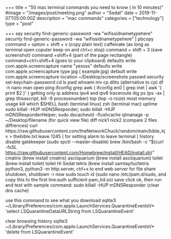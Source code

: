 +++
title = "50 mac terminal commands you need to know ( in 10 minutes)"
#image = "/images/post/meeting.png"
author = "Sedat"
date = 2019-11-07T05:00:00Z
description = "mac commands"
categories = ["technology"]
type = "post"

+++
say
security find-generic-password -wa "wifissidnametypehere"
security find-generic-password -wa "wifissidnametypehere" | pbcopy
command + option + shift + v (copy plain text)
caffeinate (as long as terminal open coputer keep on and ctrl+c stop)
command + shift + 3 (save screenshot) command +shift+4 (part of the page rectiangle) command+ctrl+shift+4 (goes to your clipboard)
defaults write com.apple.screencapture name "yessss"
defaults write com.apple.screencapture type jpg ( example:jpg)
default write com.apple.screencapture location ~/Desktop/screenshots
passwd
security set-keychain-password
cd
ls
pwd
whoami
mv
cp
ditto (alternative to cp)
df -h
nano
man
open
ping
ifconfig
grep
awk ( ifconfig en0 | grep inet | awk '{ print $2 }' ) getting only ip address ipv4 and ipv6
traceroute
dig
ps (ps -ax | grep thisascript, kill -9 processnumber)
top (top -o rsize) most memory usage
kill
which $SHELL
bash (terminal linux)
zsh (terminal mac)
uptime
sudo killall -HUP mDNSResponder; sudo killall -HUP mDNSResponderHelper; sudo dscacheutil -flushcache
qlmanage -p ~/Desktop/filename (for quick view file)
diff nick1 nick2 (compare 2 files diffrences)
curl https://raw.githubusercontent.com/theNetworkChuck/random/main/bible_kjv > thebible.txt
leave 1245 ( for setting alarm to leave terminal )
history
disable gatekeeper (sudo spctl --master-disable)
brew /bin/bash -c "$(curl -fsSL https://raw.githubusercontent.com/Homebrew/install/HEAD/install.sh)"
cmatrix (brew install cmatrix)
asciiquarium (brew install asciiquarium)
toilet (brew install toilet) toilet Hi Sedat
tetris (brew install samtay/tui/tetris
python3, python3 -m http.server, ctrl+x to end web server for file share
shutdown, shutdown -r now
sudo touch id (sudo nano /etc/pam.d/sudo, and copy this to the first line:auth sufficient pam_tid.so) save click ok, then run and test with sample command: sudo killall -HUP mDNSResponder (clear dns cache)

use this command to see what you download
sqlite3 ~/Library/Preferences/com.apple.LaunchServices.QuarantineEventsV* 'select LSQuarantineDataURLString from LSQuarantineEvent'

clear browsing history
sqlite3 ~/Library/Preferences/com.apple.LaunchServices.QuarantineEventsV* 'delete from LSQuarantineEvent'














